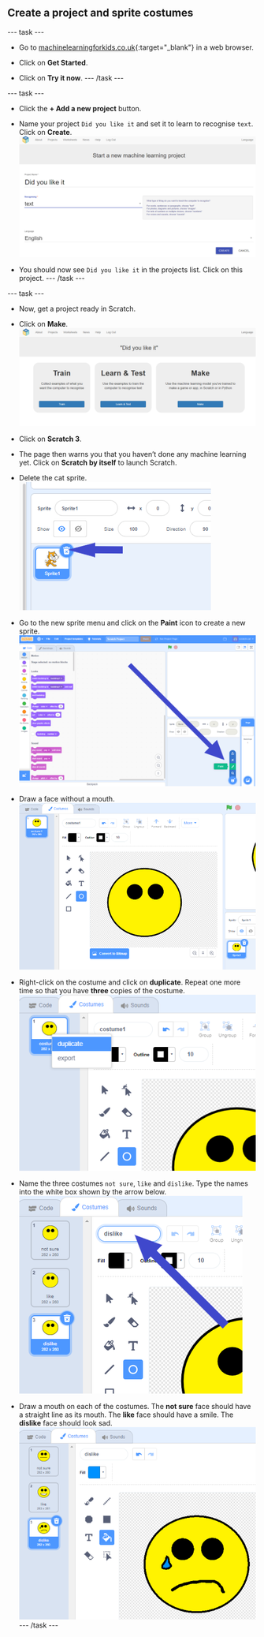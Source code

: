 ## Create a project and sprite costumes

--- task ---
+ Go to [machinelearningforkids.co.uk](https://machinelearningforkids.co.uk/){:target="_blank"} in a web browser.

+ Click on **Get Started**.

+ Click on **Try it now**. --- /task ---

--- task ---
+ Click the **+ Add a new project** button.

+ Name your project `Did you like it` and set it to learn to recognise `text`.  Click on **Create**. ![Creating a project](images/create-project.png)

+ You should now see `Did you like it` in the projects list. Click on this project. --- /task ---

--- task ---
+ Now, get a project ready in Scratch.

+ Click on **Make**. ![Project main menu](images/project-make.png)

+ Click on **Scratch 3**.

+ The page then warns you that you haven’t done any machine learning yet. Click on **Scratch by itself** to launch Scratch.

+ Delete the cat sprite. ![Deleting default sprite](images/delete-cat-annotated.png)

+ Go to the new sprite menu and click on the **Paint** icon to create a new sprite. ![Paint a new sprite](images/click-paint-annotated.png)

+ Draw a face without a mouth. ![Draw a face without a mouth](images/draw-face.png)

+ Right-click on the costume and click on **duplicate**. Repeat one more time so that you have **three** copies of the costume. ![Duplicate a costume](images/duplicate-costume.png)

+ Name the three costumes `not sure`, `like` and `dislike`. Type the names into the white box shown by the arrow below. ![Rename costumes](images/costume-name-annotated.png)

+ Draw a mouth on each of the costumes. The **not sure** face should have a straight line as its mouth. The **like** face should have a smile. The **dislike** face should look sad. ![Draw mouths on the costumes](images/draw-mouths.png) --- /task ---
